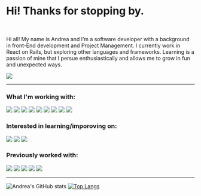 # Hi! Thanks for stopping by.
<!--
<div align="center">
  <img width="100%" src="https://github.com/AndreaJasper/AndreaJasper/blob/branding-updates/images/hero-banner.png" alt="cover" />
</div>
-->
<br>

Hi all! My name is Andrea and I’m a software developer with a background in front-End development and Project Management. I currently work in React on Rails, but exploring other languages and frameworks. Learning is a passion of mine that I persue enthusiastically and allows me to grow in fun and unexpected ways.

![](https://img.shields.io/badge/LinkedIn-informational?style=for-the-badge&logo=linkedin&logoColor=white&color=6c88c4)

---

### What I'm working with:
![](https://img.shields.io/badge/-HTML5-informational?style=for-the-badge&logo=html5&logoColor=6c88c4&color=212631)
![](https://img.shields.io/badge/-Rails-informational?style=for-the-badge&logo=ruby-on-rails&logoColor=6c88c4&color=212631)
![](https://img.shields.io/badge/-JavaScript-informational?style=for-the-badge&logo=javascript&logoColor=6c88c4&color=212631)
![](https://img.shields.io/badge/-Sass-informational?style=for-the-badge&logo=sass&logoColor=6c88c4&color=212631)
![](https://img.shields.io/badge/-CSS3-informational?style=for-the-badge&logo=css3&logoColor=6c88c4&color=212631)
![](https://img.shields.io/badge/-SQlite-informational?style=for-the-badge&logo=sqlite&logoColor=6c88c4&color=212631)
![](https://img.shields.io/badge/-Slack-informational?style=for-the-badge&logo=slack&logoColor=6c88c4&color=212631)
![](https://img.shields.io/badge/-GitHub-informational?style=for-the-badge&logo=github&logoColor=6c88c4&color=212631)
![](https://img.shields.io/badge/-VS_Code-informational?style=for-the-badge&logo=visual-studio-code&logoColor=6c88c4&color=212631)

### Interested in learning/imporoving on:
![](https://img.shields.io/badge/-React-informational?style=for-the-badge&logo=react&logoColor=6c88c4&color=212631)
![](https://img.shields.io/badge/-Mongo_DB-informational?style=for-the-badge&logo=mongo-db&logoColor=6c88c4&color=212631)
![](https://img.shields.io/badge/-Go-informational?style=for-the-badge&logo=go&logoColor=6c88c4&color=212631)

### Previously worked with:
![](https://img.shields.io/badge/-Redux-informational?style=for-the-badge&logo=redux&logoColor=6c88c4&color=212631)
![](https://img.shields.io/badge/-Node-informational?style=for-the-badge&logo=node&logoColor=6c88c4&color=212631)
![](https://img.shields.io/badge/-PHP-informational?style=for-the-badge&logo=php&logoColor=6c88c4&color=212631)
![](https://img.shields.io/badge/-Bootstrap-informational?style=for-the-badge&logo=bootstrap&logoColor=6c88c4&color=212631)
![](https://img.shields.io/badge/-WordPress-informational?style=for-the-badge&logo=wordpress&logoColor=6c88c4&color=212631)

---
![Andrea's GitHub stats](https://github-readme-stats.vercel.app/api?username=andreajasper&line_height=27&title_color=ffffff&text_color=c9cacc&icon_color=6c88c4&bg_color=212631&show_icons=true) [![Top Langs](https://github-readme-stats.vercel.app/api/top-langs/?username=andreajasper&line_height=27&count_private=true&title_color=ffffff&text_color=c9cacc&icon_color=2bbc8a&bg_color=212631&langs_count=3)](https://github.com/AndreaJasper/github-readme-stats)


